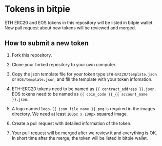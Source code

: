 # Tokens in bitpie

ETH ERC20 and EOS tokens in this repository will be listed in bitpie wallet. New pull request about new tokens will be reviewed and merged.

## How to submit a new token

1. Fork this repository.

2. Clone your forked repository to your own computer.

3. Copy the json template file for your token type `ETH-ERC20/template.json` or `EOS/template.json`, and fill the template with your token infomation.

4. ETH-ERC20 tokens need to be named as `{{ contract_address }}.json`. EOS tokens need to be named as `{{ coin_code }}_{{ account_name }}.json`.

5. A logo named `logo-{{ json_file_name }}.png` is required in the images directory. We need at least `100px x 100px` squared image.

6. Create a pull request with detailed information of the token.

7. Your pull request will be merged after we review it and everything is OK. In short time after the merge, the token will be listed in bitpie wallet.

